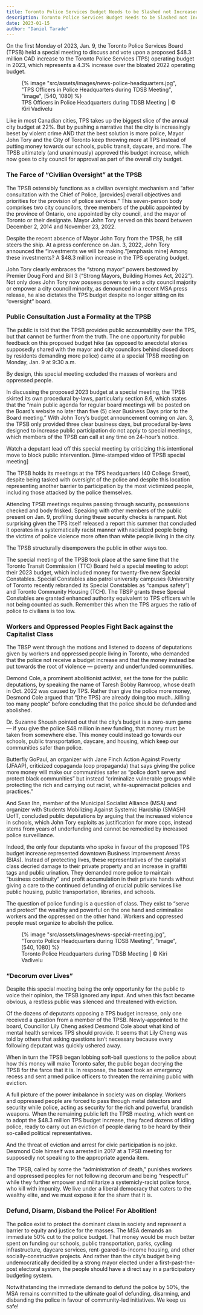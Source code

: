 ```yaml
---
title: Toronto Police Services Budget Needs to be Slashed not Increased
description: Toronto Police Services Budget Needs to be Slashed not Increased
date: 2023-01-15
author: "Daniel Tarade"
---
```


On the first Monday of 2023, Jan. 9, the Toronto Police Services Board (TPSB) held a special meeting to discuss and vote upon a proposed $48.3 million CAD increase to the Toronto Police Services (TPS) operating budget in 2023, which represents a 4.3% increase over the bloated 2022 operating budget.

<!-- excerpt -->

<figure>
{% image "src/assets/images/news-police-headquarters.jpg", "TPS Officers in Police Headquarters during TDSB Meeting", "image", [540, 1080] %}
<figcaption>TPS Officers in Police Headquarters during TDSB Meeting | © Kiri Vadivelu</figcaption>
</figure>

Like in most Canadian cities, TPS takes up the biggest slice of the annual city budget at 22%. But by pushing a narrative that the city is increasingly beset by violent crime AND that the best solution is more police, Mayor John Tory and the City of Toronto keep throwing more at TPS instead of putting money towards our schools, public transit, daycare, and more. The TPSB ultimately (and unanimously) approved this budget increase, which now goes to city council for approval as part of the overall city budget.

### The Farce of “Civilian Oversight” at the TPSB

The TPSB ostensibly functions as a civilian oversight mechanism and “after consultation with the Chief of Police, [provides] overall objectives and priorities for the provision of police services.” This seven-person body comprises two city councilors, three members of the public appointed by the province of Ontario, one appointed by city council, and the mayor of Toronto or their designate. Mayor John Tory served on this board between December 2, 2014 and November 23, 2022.

Despite the recent absence of Mayor John Tory from the TPSB, he still steers the ship. At a press conference on Jan. 3, 2022, John Tory announced the “investments we will be making.”[emphasis mine] Among these investments? A $48.3 million increase in the TPS operating budget.

John Tory clearly embraces the “strong mayor” powers bestowed by Premier Doug Ford and Bill 3 (“Strong Mayors, Building Homes Act, 2022”). Not only does John Tory now possess powers to veto a city council majority or empower a city council minority, as denounced in a recent MSA press release, he also dictates the TPS budget despite no longer sitting on its “oversight” board.

### Public Consultation Just a Formality at the TPSB

The public is told that the TPSB provides public accountability over the TPS, but that cannot be further from the truth. The one opportunity for public feedback on this proposed budget hike (as opposed to anecdotal stories supposedly shared with the mayor and city councilors behind closed doors by residents demanding more police) came at a special TPSB meeting on Monday, Jan. 9 at 9:30 a.m.

By design, this special meeting excluded the masses of workers and oppressed people.

In discussing the proposed 2023 budget at a special meeting, the TPSB skirted its own procedural by-laws, particularly section 8.6, which states that the “main public agenda for regular board meetings will be posted on the Board’s website no later than five (5) clear Business Days prior to the Board meeting.” With John Tory’s budget announcement coming on Jan. 3, the TPSB only provided three clear business days, but procedural by-laws designed to increase public participation do not apply to special meetings, which members of the TPSB can call at any time on 24-hour’s notice.

Watch a deputant lead off this special meeting by criticizing this intentional move to block public intervention. [time-stamped video of TPSB special meeting]

The TPSB holds its meetings at the TPS headquarters (40 College Street), despite being tasked with oversight of the police and despite this location representing another barrier to participation by the most victimized people, including those attacked by the police themselves.

Attending TPSB meetings requires passing through security, possessions checked and body frisked. Speaking with other members of the public present on Jan. 9, profiling during these security checks is rampant. Not surprising given the TPS itself released a report this summer that concluded it operates in a systematically racist manner with racialized people being the victims of police violence more often than white people living in the city.

The TPSB structurally disempowers the public in other ways too.

The special meeting of the TPSB took place at the same time that the Toronto Transit Commission (TTC) Board held a special meeting to adopt their 2023 budget, which included money for twenty-five new Special Constables. Special Constables also patrol university campuses (University of Toronto recently rebranded its Special Constables as “campus safety”) and Toronto Community Housing (TCH). The TBSP grants these Special Constables are granted enhanced authority equivalent to TPS officers while not being counted as such. Remember this when the TPS argues the ratio of police to civilians is too low.

### Workers and Oppressed Peoples Fight Back against the Capitalist Class

The TBSP went through the motions and listened to dozens of deputations given by workers and oppressed people living in Toronto, who demanded that the police not receive a budget increase and that the money instead be put towards the root of violence — poverty and underfunded communities.

Demond Cole, a prominent abolitionist activist, set the tone for the public deputations, by speaking the name of Taresh Bobby Ramroop, whose death in Oct. 2022 was caused by TPS. Rather than give the police more money, Desmond Cole argued that “[the TPS} are already doing too much…killing too many people” before concluding that the police should be defunded and abolished.

Dr. Suzanne Shoush pointed out that the city’s budget is a zero-sum game — if you give the police $48 million in new funding, that money must be taken from somewhere else. This money could instead go towards our schools, public transportation, daycare, and housing, which keep our communities safer than police.

Butterfly GoPaul, an organizer with Jane Finch Action Against Poverty (JFAAP), criticized copaganda (cop propaganda) that says giving the police more money will make our communities safer as “police don’t serve and protect black communities” but instead “criminalize vulnerable groups while protecting the rich and carrying out racist, white-supremacist policies and practices.”

And Sean Ihn, member of the Municipal Socialist Alliance (MSA) and organizer with Students Mobilizing Against Systemic Hardship (SMASH) UofT, concluded public deputations by arguing that the increased violence in schools, which John Tory exploits as justification for more cops, instead stems from years of underfunding and cannot be remedied by increased police surveillance.

Indeed, the only four deputants who spoke in favour of the proposed TPS budget increase represented downtown Business Improvement Areas (BIAs). Instead of protecting lives, these representatives of the capitalist class decried damage to their private property and an increase in graffiti tags and public urination. They demanded more police to maintain “business continuity” and profit accumulation in their private hands without giving a care to the continued defunding of crucial public services like public housing, public transportation, libraries, and schools.

The question of police funding is a question of class. They exist to “serve and protect” the wealthy and powerful on the one hand and criminalize workers and the oppressed on the other hand. Workers and oppressed people must organize to abolish the police.

<figure>
{% image "src/assets/images/news-special-meeting.jpg", "Toronto Police Headquarters during TDSB Meeting", "image", [540, 1080] %}
<figcaption>Toronto Police Headquarters during TDSB Meeting | © Kiri Vadivelu</figcaption>
</figure>

### “Decorum over Lives”

Despite this special meeting being the only opportunity for the public to voice their opinion, the TPSB ignored any input. And when this fact became obvious, a restless public was silenced and threatened with eviction.

Of the dozens of deputants opposing a TPS budget increase, only one received a question from a member of the TPSB. Newly-appointed to the board, Councillor Lily Cheng asked Desmond Cole about what kind of mental health services TPS should provide. It seems that Lily Cheng was told by others that asking questions isn’t necessary because every following deputant was quickly ushered away.

When in turn the TPSB began lobbing soft-ball questions to the police about how this money will make Toronto safer, the public began decrying the TPSB for the farce that it is. In response, the board took an emergency recess and sent armed police officers to threaten the remaining public with eviction.

A full picture of the power imbalance in society was on display. Workers and oppressed people are forced to pass through metal detectors and security while police, acting as security for the rich and powerful, brandish weapons. When the remaining public left the TPSB meeting, which went on to adopt the $48.3 million TPS budget increase, they faced dozens of idling police, ready to carry out an eviction of people daring to be heard by their so-called political representatives.

And the threat of eviction and arrest for civic participation is no joke. Desmond Cole himself was arrested in 2017 at a TPSB meeting for supposedly not speaking to the appropriate agenda item.

The TPSB, called by some the “administration of death,” punishes workers and oppressed peoples for not following decorum and being “respectful” while they further empower and militarize a systemicly-racist police force, who kill with impunity. We live under a liberal democracy that caters to the wealthy elite, and we must expose it for the sham that it is.

### Defund, Disarm, Disband the Police! For Abolition!

The police exist to protect the dominant class in society and represent a barrier to equity and justice for the masses. The MSA demands an immediate 50% cut to the police budget. That money would be much better spent on funding our schools, public transportation, parks, cycling infrastructure, daycare services, rent-geared-to-income housing, and other socially-constructive projects. And rather than the city’s budget being undemocratically decided by a strong mayor elected under a first-past-the-post electoral system, the people should have a direct say in a participatory budgeting system.

Notwithstanding the immediate demand to defund the police by 50%, the MSA remains committed to the ultimate goal of defunding, disarming, and disbanding the police in favour of community-led initiatives. We keep us safe!

